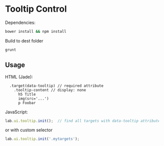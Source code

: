 # Tooltip Control

Dependencies:
``` zsh
bower install && npm install
```

Build to dest folder
``` zsh
grunt
```


## Usage

HTML (Jade):
``` jade
  .target(data-tooltip) // required attribute
    .tooltip-content // display: none
      h5 Title
      img(src='...')
      p Foobar
```

JavaScript:
``` javascript
lab.ui.tooltip.init();  // find all targets with data-tooltip attribute
```

or with custom selector

``` javascript
lab.ui.tooltip.init('.mytargets');
```
